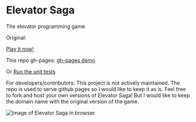 Elevator Saga
===================
The elevator programming game

Original:

[Play it now!](http://play.elevatorsaga.com/)

This repo gh-pages:
[gh-pages demo](https://diegoperezm.github.io/elevatorsaga/)


Or [Run the unit tests](http://play.elevatorsaga.com/test/)

For developers/contributors: This project is not actively maintained. The repo is used to serve github pages so I would like to keep it as is. Feel free to fork and host your own versions of Elevator Saga! But I would like to keep the domain name with the original version of the game.

![Image of Elevator Saga in browser](https://raw.githubusercontent.com/diegoperezm/elevatorsaga/master/images/screenshot.png)
